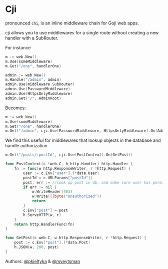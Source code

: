 Cji
===

pronounced `chi`, is an inline middleware chain for Goji web apps.

cji allows you to use middlewares for a single route without creating a new handler with a SubRouter.

For instance

```go
m := web.New()
m.Use(someMiddleware)
m.Get("/one", handlerOne)

admin := web.New()
m.Handle("/admin", admin)
admin.Use(middleware.SubRouter)
admin.Use(PasswordMiddleware)
admin.Use(HttpsOnlyMiddleware)
admin.Get("/", AdminRoot)
```

Becomes:

```go
m := web.New()
m.Use(someMiddleware)
m.Get("/one", handlerOne)
m.Get("/admin", cji.Use(PasswordMiddleware, HttpsOnlyMiddleware).On(AdminRoot))
```

We find this useful for middlewares that lookup objects in the database and handle authorization

```go
m.Get("/posts/:postId", cji.Use(PostContext).On(GetPost))

func PostContext(c *web.C, h http.Handler) http.Handler {
    fn := func(w http.ResponseWriter, r *http.Request) {
        user := c.Env["user"].(*data.User)
        postId = c.URLParams["postId"])
        post, err := //look up post in db, and make sure user has permissions
        if err != nil {
            w.WriteHeader(403)
            w.Write([]byte("Unauthorized"))
            return
        }
        c.Env["post"] = post
        h.ServeHTTP(w, r)
    }
    return http.HandlerFunc(fn)
}

func GetPost(c web.C, w http.ResponseWriter, r *http.Request) {
    post := c.Env["post"].(*data.Post)
    h.JSON(w, 200, post)
}
```

Authors: [@pkieltyka](https://github.com/pkieltyka) & [@mveytsman](https://github.com/mveytsman)
